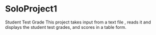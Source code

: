 # SoloProject1
Student Test Grade 
This project takes input from a text file , reads it and displays the student test grades, and scores in a table form.
